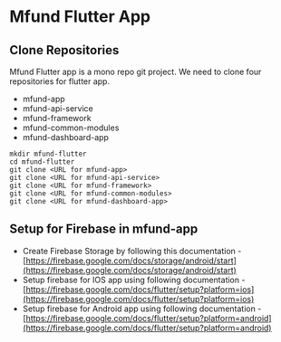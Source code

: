 # Mfund Flutter App

## Clone Repositories

Mfund Flutter app is a mono repo git project. We need to clone four repositories for flutter app.

* mfund-app
* mfund-api-service
* mfund-framework
* mfund-common-modules
* mfund-dashboard-app

```text
mkdir mfund-flutter
cd mfund-flutter
git clone <URL for mfund-app>
git clone <URL for mfund-api-service>
git clone <URL for mfund-framework>
git clone <URL for mfund-common-modules>
git clone <URL for mfund-dashboard-app>
```

## Setup for Firebase in mfund-app

* Create Firebase Storage by following this documentation - [https://firebase.google.com/docs/storage/android/start](https://firebase.google.com/docs/storage/android/start)
* Setup firebase for IOS app using following documentation - [https://firebase.google.com/docs/flutter/setup?platform=ios](https://firebase.google.com/docs/flutter/setup?platform=ios)
* Setup firebase for Android app using following documentation - [https://firebase.google.com/docs/flutter/setup?platform=android](https://firebase.google.com/docs/flutter/setup?platform=android)

